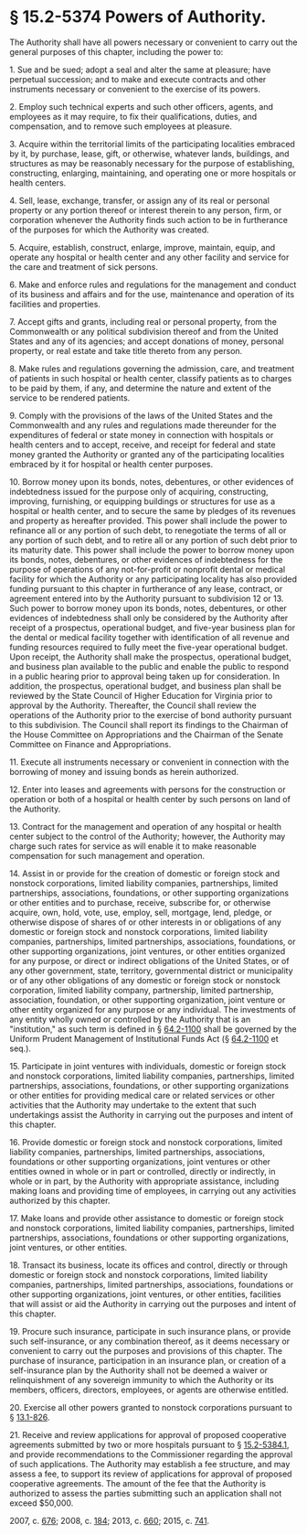 # § 15.2-5374 Powers of Authority.

<p>The Authority shall have all powers necessary or convenient to carry out the general purposes of this chapter, including the power to:</p><p>1. Sue and be sued; adopt a seal and alter the same at pleasure; have perpetual succession; and to make and execute contracts and other instruments necessary or convenient to the exercise of its powers.</p><p>2. Employ such technical experts and such other officers, agents, and employees as it may require, to fix their qualifications, duties, and compensation, and to remove such employees at pleasure.</p><p>3. Acquire within the territorial limits of the participating localities embraced by it, by purchase, lease, gift, or otherwise, whatever lands, buildings, and structures as may be reasonably necessary for the purpose of establishing, constructing, enlarging, maintaining, and operating one or more hospitals or health centers.</p><p>4. Sell, lease, exchange, transfer, or assign any of its real or personal property or any portion thereof or interest therein to any person, firm, or corporation whenever the Authority finds such action to be in furtherance of the purposes for which the Authority was created.</p><p>5. Acquire, establish, construct, enlarge, improve, maintain, equip, and operate any hospital or health center and any other facility and service for the care and treatment of sick persons.</p><p>6. Make and enforce rules and regulations for the management and conduct of its business and affairs and for the use, maintenance and operation of its facilities and properties.</p><p>7. Accept gifts and grants, including real or personal property, from the Commonwealth or any political subdivision thereof and from the United States and any of its agencies; and accept donations of money, personal property, or real estate and take title thereto from any person.</p><p>8. Make rules and regulations governing the admission, care, and treatment of patients in such hospital or health center, classify patients as to charges to be paid by them, if any, and determine the nature and extent of the service to be rendered patients.</p><p>9. Comply with the provisions of the laws of the United States and the Commonwealth and any rules and regulations made thereunder for the expenditures of federal or state money in connection with hospitals or health centers and to accept, receive, and receipt for federal and state money granted the Authority or granted any of the participating localities embraced by it for hospital or health center purposes.</p><p>10. Borrow money upon its bonds, notes, debentures, or other evidences of indebtedness issued for the purpose only of acquiring, constructing, improving, furnishing, or equipping buildings or structures for use as a hospital or health center, and to secure the same by pledges of its revenues and property as hereafter provided. This power shall include the power to refinance all or any portion of such debt, to renegotiate the terms of all or any portion of such debt, and to retire all or any portion of such debt prior to its maturity date. This power shall include the power to borrow money upon its bonds, notes, debentures, or other evidences of indebtedness for the purpose of operations of any not-for-profit or nonprofit dental or medical facility for which the Authority or any participating locality has also provided funding pursuant to this chapter in furtherance of any lease, contract, or agreement entered into by the Authority pursuant to subdivision 12 or 13. Such power to borrow money upon its bonds, notes, debentures, or other evidences of indebtedness shall only be considered by the Authority after receipt of a prospectus, operational budget, and five-year business plan for the dental or medical facility together with identification of all revenue and funding resources required to fully meet the five-year operational budget. Upon receipt, the Authority shall make the prospectus, operational budget, and business plan available to the public and enable the public to respond in a public hearing prior to approval being taken up for consideration. In addition, the prospectus, operational budget, and business plan shall be reviewed by the State Council of Higher Education for Virginia prior to approval by the Authority. Thereafter, the Council shall review the operations of the Authority prior to the exercise of bond authority pursuant to this subdivision. The Council shall report its findings to the Chairman of the House Committee on Appropriations and the Chairman of the Senate Committee on Finance and Appropriations.</p><p>11. Execute all instruments necessary or convenient in connection with the borrowing of money and issuing bonds as herein authorized.</p><p>12. Enter into leases and agreements with persons for the construction or operation or both of a hospital or health center by such persons on land of the Authority.</p><p>13. Contract for the management and operation of any hospital or health center subject to the control of the Authority; however, the Authority may charge such rates for service as will enable it to make reasonable compensation for such management and operation.</p><p>14. Assist in or provide for the creation of domestic or foreign stock and nonstock corporations, limited liability companies, partnerships, limited partnerships, associations, foundations, or other supporting organizations or other entities and to purchase, receive, subscribe for, or otherwise acquire, own, hold, vote, use, employ, sell, mortgage, lend, pledge, or otherwise dispose of shares of or other interests in or obligations of any domestic or foreign stock and nonstock corporations, limited liability companies, partnerships, limited partnerships, associations, foundations, or other supporting organizations, joint ventures, or other entities organized for any purpose, or direct or indirect obligations of the United States, or of any other government, state, territory, governmental district or municipality or of any other obligations of any domestic or foreign stock or nonstock corporation, limited liability company, partnership, limited partnership, association, foundation, or other supporting organization, joint venture or other entity organized for any purpose or any individual. The investments of any entity wholly owned or controlled by the Authority that is an "institution," as such term is defined in § <a href='/vacode/64.2-1100/'>64.2-1100</a> shall be governed by the Uniform Prudent Management of Institutional Funds Act (§ <a href='/vacode/64.2-1100/'>64.2-1100</a> et seq.).</p><p>15. Participate in joint ventures with individuals, domestic or foreign stock and nonstock corporations, limited liability companies, partnerships, limited partnerships, associations, foundations, or other supporting organizations or other entities for providing medical care or related services or other activities that the Authority may undertake to the extent that such undertakings assist the Authority in carrying out the purposes and intent of this chapter.</p><p>16. Provide domestic or foreign stock and nonstock corporations, limited liability companies, partnerships, limited partnerships, associations, foundations or other supporting organizations, joint ventures or other entities owned in whole or in part or controlled, directly or indirectly, in whole or in part, by the Authority with appropriate assistance, including making loans and providing time of employees, in carrying out any activities authorized by this chapter.</p><p>17. Make loans and provide other assistance to domestic or foreign stock and nonstock corporations, limited liability companies, partnerships, limited partnerships, associations, foundations or other supporting organizations, joint ventures, or other entities.</p><p>18. Transact its business, locate its offices and control, directly or through domestic or foreign stock and nonstock corporations, limited liability companies, partnerships, limited partnerships, associations, foundations or other supporting organizations, joint ventures, or other entities, facilities that will assist or aid the Authority in carrying out the purposes and intent of this chapter.</p><p>19. Procure such insurance, participate in such insurance plans, or provide such self-insurance, or any combination thereof, as it deems necessary or convenient to carry out the purposes and provisions of this chapter. The purchase of insurance, participation in an insurance plan, or creation of a self-insurance plan by the Authority shall not be deemed a waiver or relinquishment of any sovereign immunity to which the Authority or its members, officers, directors, employees, or agents are otherwise entitled.</p><p>20. Exercise all other powers granted to nonstock corporations pursuant to § <a href='/vacode/13.1-826/'>13.1-826</a>.</p><p>21. Receive and review applications for approval of proposed cooperative agreements submitted by two or more hospitals pursuant to § <a href='/vacode/15.2-5384.1/'>15.2-5384.1</a>, and provide recommendations to the Commissioner regarding the approval of such applications. The Authority may establish a fee structure, and may assess a fee, to support its review of applications for approval of proposed cooperative agreements. The amount of the fee that the Authority is authorized to assess the parties submitting such an application shall not exceed $50,000.</p><p>2007, c. <a href='http://lis.virginia.gov/cgi-bin/legp604.exe?071+ful+CHAP0676'>676</a>; 2008, c. <a href='http://lis.virginia.gov/cgi-bin/legp604.exe?081+ful+CHAP0184'>184</a>; 2013, c. <a href='http://lis.virginia.gov/cgi-bin/legp604.exe?131+ful+CHAP0660'>660</a>; 2015, c. <a href='http://lis.virginia.gov/cgi-bin/legp604.exe?151+ful+CHAP0741'>741</a>.</p>